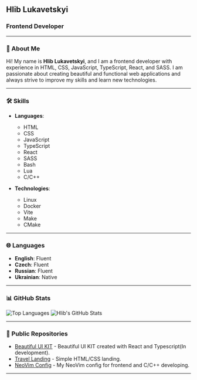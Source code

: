 ## Hlib Lukavetskyi
### Frontend Developer

---

### 🚀 About Me
Hi! My name is **Hlib Lukavetskyi**, and I am a frontend developer with experience in HTML, CSS, JavaScript, TypeScript, React, and SASS. I am passionate about creating beautiful and functional web applications and always strive to improve my skills and learn new technologies.

---

### 🛠️ Skills
- **Languages**:
  - HTML
  - CSS
  - JavaScript
  - TypeScript
  - React
  - SASS
  - Bash
  - Lua
  - C/C++
 
- **Technologies**:
  - Linux
  - Docker
  - Vite
  - Make
  - CMake

---

### 🌐 Languages
- **English**: Fluent
- **Czech**: Fluent
- **Russian**: Fluent
- **Ukrainian**: Native

---

### 📊 GitHub Stats

![Top Languages](https://github-readme-stats.vercel.app/api/top-langs/?username=lukavetskyi&layout=donut&theme=radical) ![Hlib's GitHub Stats](https://github-readme-stats.vercel.app/api?username=lukavetskyi&show_icons=true&theme=radical)

---

### 📂 Public Repositories

- [Beautiful UI KIT](https://github.com/lukavetskyi/ui-kit-react) - Beautiful UI KIT created with React and Typescript(In development).
- [Travel Landing](https://github.com/lukavetskyi/travel-landing-website) - Simple HTML/CSS landing.
- [NeoVim Config](https://github.com/lukavetskyi/config.nvim) - My NeoVim config for frontend and C/C++ developing.

---

